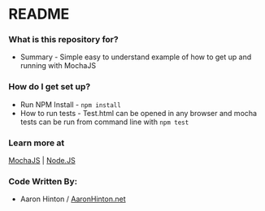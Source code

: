 # README #

### What is this repository for? ###

* Summary - Simple easy to understand example of how to get up and running with MochaJS

### How do I get set up? ###

* Run NPM Install - `npm install`
* How to run tests - Test.html can be opened in any browser and mocha tests can be run from command line with `npm test`

### Learn more at ###

[MochaJS](http://mochajs.org) | 
[Node.JS](https://nodejs.org)

### Code Written By: ###

* Aaron Hinton  / [AaronHinton.net](http://www.aaronhinton.net/)

